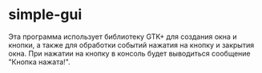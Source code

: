# simple-gui
Эта программа использует библиотеку GTK+ для создания окна и кнопки, а также для обработки событий нажатия на кнопку и закрытия окна. При нажатии на кнопку в консоль будет выводиться сообщение "Кнопка нажата!".
